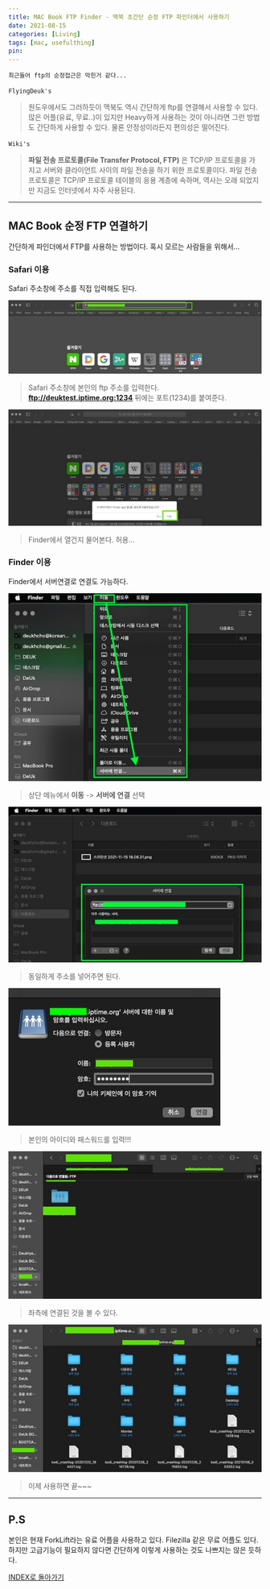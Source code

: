 ```yaml
---
title: MAC Book FTP Finder - 맥북 초간단 순정 FTP 파인더에서 사용하기
date: 2021-08-15
categories: [Living]
tags: [mac, usefulthing]
pin:
---
```


`최근들어 ftp의 순정접근은 막힌거 같다...`

`FlyingDeuk's`
>원도우에서도 그러하듯이 맥북도 역시 간단하게 ftp를 연결해서 사용할 수 있다. <br>
많은 어플(유료, 무료..)이 있지만 Heavy하게 사용하는 것이 아니라면 그런 방법도 간단하게 사용할 수 있다. 물론 안정성이라든지 편의성은 떨어진다.

`Wiki's`
> **파일 전송 프로토콜(File Transfer Protocol, FTP)** 은 TCP/IP 프로토콜을 가지고 서버와 클라이언트 사이의 파일 전송을 하기 위한 프로토콜이다. 파일 전송 프로토콜은 TCP/IP 프로토콜 테이블의 응용 계층에 속하며, 역사는 오래 되었지만 지금도 인터넷에서 자주 사용된다.

--------

## MAC Book 순정 FTP 연결하기

간단하게 파인더에서 FTP를 사용하는 방법이다. 혹시 모르는 사람들을 위해서...

### Safari 이용
Safari 주소창에 주소를 직접 입력해도 된다.

![ftp](/img/living/macbook/ftp1.jpg)
>Safari 주소창에 본인의 ftp 주소를 입력한다. <br>
**ftp://deuktest.iptime.org:1234** 뒤에는 포트(1234)를 붙여준다.

![ftp](/img/living/macbook/ftp2.jpg)
>Finder에서 열건지 물어본다. 허용...

### Finder 이용
Finder에서 서버연결로 연결도 가능하다.

![ftp](/img/living/macbook/ftp6.jpg)
>상단 메뉴에서 **이동** -> **서버에 연결** 선택

![ftp](/img/living/macbook/ftp7.jpg)
>동일하게 주소를 넣어주면 된다.

![ftp](/img/living/macbook/ftp3.jpg)
>본인의 아이디와 패스워드를 입력!!!

![ftp](/img/living/macbook/ftp4.jpg)
>좌측에 연결된 것을 볼 수 있다.

![ftp](/img/living/macbook/ftp5.jpg)
>이제 사용하면 끝~~~

----------

## P.S
본인은 현재 ForkLift라는 유료 어플을 사용하고 있다. Filezilla 같은 무료 어플도 있다. 하지만 고급기능이 필요하지 않다면 간단하게 이렇게 사용하는 것도 나쁘지는 않은 듯하다.

[INDEX로 돌아가기](/posts/Macbook/)
